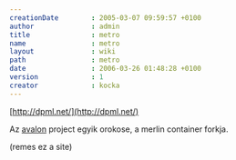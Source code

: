 ```yaml
---
creationDate        : 2005-03-07 09:59:57 +0100 
author              : admin 
title               : metro 
name                : metro 
layout              : wiki 
path                : metro 
date                : 2006-03-26 01:48:28 +0100 
version             : 1 
creator             : kocka 
---
```

[http://dpml.net/](http://dpml.net/)

Az [avalon](avalon.html) project egyik orokose, a merlin container forkja.

(remes ez a site)
